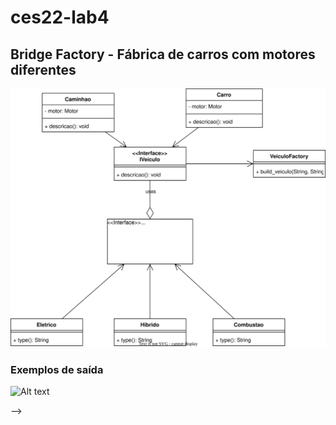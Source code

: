 # ces22-lab4

## Bridge Factory - Fábrica de carros com motores diferentes
![Alt text](./BridgeFactory.drawio.svg)
<!-- <img src="./padaria-factory.drawio.svg"> -->

### Exemplos de saída
![Alt text](./saidaBridgeFactory.drawio.svg)

<!-- ## Builder Padaria
![Alt text](./padaria-builder.drawio.svg)
<!-- <img src="./padaria-builder.drawio.svg">
 --> -->
